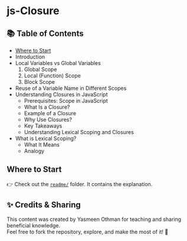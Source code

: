 # js-Closure

## 📚 Table of Contents

- [Where to Start](#where-to-start)
- Introduction
- Local Variables vs Global Variables  
  1. Global Scope  
  2. Local (Function) Scope  
  3. Block Scope  
- Reuse of a Variable Name in Different Scopes  
- Understanding Closures in JavaScript  
  - Prerequisites: Scope in JavaScript  
  - What Is a Closure?  
  - Example of a Closure  
  - Why Use Closures?  
  - Key Takeaways  
  - Understanding Lexical Scoping and Closures  
- What is Lexical Scoping?  
  - What It Means  
  - Analogy  

## Where to Start

👉 Check out the [`readme/`](README/) folder. It contains the explanation.

## ✨ Credits & Sharing

This content was created by Yasmeen Othman for teaching and sharing beneficial knowledge.  
Feel free to fork the repository, explore, and make the most of it! 🌱

